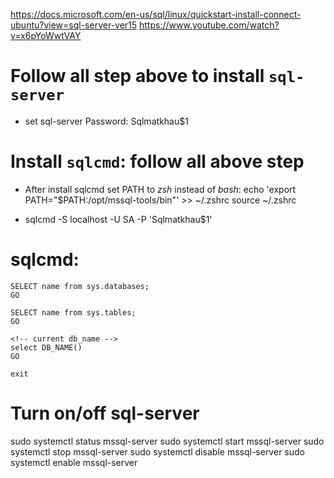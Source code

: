 https://docs.microsoft.com/en-us/sql/linux/quickstart-install-connect-ubuntu?view=sql-server-ver15
https://www.youtube.com/watch?v=x6pYoWwtVAY


# Follow all step above to install `sql-server`

- set sql-server Password: Sqlmatkhau$1

# Install `sqlcmd`: follow all above step

- After install sqlcmd set PATH to *zsh* instead of *bash*:
echo 'export PATH="$PATH:/opt/mssql-tools/bin"' >> ~/.zshrc
source ~/.zshrc

- sqlcmd -S localhost -U SA -P 'Sqlmatkhau$1'

# sqlcmd: 
	SELECT name from sys.databases;
	GO 

	SELECT name from sys.tables;
	GO 

	<!-- current db_name -->
	select DB_NAME()
	GO

	exit

# Turn on/off sql-server

sudo systemctl status mssql-server
sudo systemctl start mssql-server
sudo systemctl stop mssql-server
sudo systemctl disable mssql-server
sudo systemctl enable mssql-server